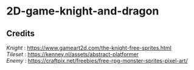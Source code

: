 # 2D-game-knight-and-dragon

## Credits

*Knight* : https://www.gameart2d.com/the-knight-free-sprites.html <br />
*Tileset* : https://kenney.nl/assets/abstract-platformer <br />
*Enemy* : https://craftpix.net/freebies/free-rpg-monster-sprites-pixel-art/
